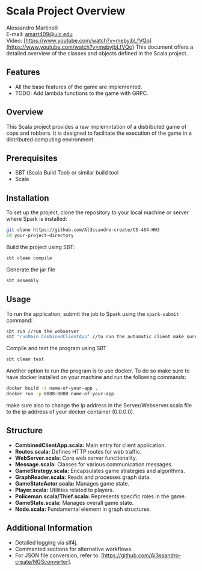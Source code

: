 
# Scala Project Overview
Alessandro Martinolli  
E-mail: [amart409@uic.edu](amart409@uic.edu)  
Video: [https://www.youtube.com/watch?v=mebyjbLfVQo](https://www.youtube.com/watch?v=mebyjbLfVQo)
This document offers a detailed overview of the classes and objects defined in the Scala project.
## Features
- All the base features of the game are implemented.
- TODO: Add lambda functions to the game with GRPC.
## Overview
This Scala project provides a raw implemntation of a distributed game of cops and robbers. It is designed to facilitate the execution of the game in a distributed computing environment.
## Prerequisites

- SBT (Scala Build Tool) or similar build tool
- Scala

## Installation

To set up the project, clone the repository to your local machine or server where Spark is installed:

```sh
git clone https://github.com/Al3ssandro-create/CS-484-HW3
cd your-project-directory
```
Build the project using SBT:
```sh
sbt clean compile
```
Generate the jar file
```sh
sbt assembly
```
## Usage

To run the application, submit the job to Spark using the `spark-submit` command:

```sh
sbt run //run the webserver
sbt "runMain CombinedClientApp" //to run the automatic client make sure to create a new sbt server
```

Compile and test the program using SBT
```sh
sbt clean test
```
Another option to run the program is to use docker. To do so make sure to have docker installed on your machine and run the following commands:
```sh
docker build -t name-of-your-app .
docker run -p 8080:8080 name-of-your-app
```
make sure also to change the ip address in the Server/Webserver.scala file to the ip address of your docker container (0.0.0.0).
## Structure

- **CombinedClientApp.scala:** Main entry for client application.
- **Routes.scala:** Defines HTTP routes for web traffic.
- **WebServer.scala:** Core web server functionality.
- **Message.scala:** Classes for various communication messages.
- **GameStrategy.scala:** Encapsulates game strategies and algorithms.
- **GraphReader.scala:** Reads and processes graph data.
- **GameStateActor.scala:** Manages game state.
- **Player.scala:** Utilities related to players.
- **Policeman.scala/Thief.scala:** Represents specific roles in the game.
- **GameState.scala:** Manages overall game state.
- **Node.scala:** Fundamental element in graph structures.

## Additional Information
- Detailed logging via slf4j.
- Commented sections for alternative workflows.
- For JSON file conversion, refer to: [https://github.com/Al3ssandro-create/NGSconverter].
